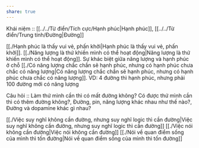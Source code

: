 ```yaml
---
share: true
---
```

Khái niệm :: [[../../Từ điển/Tích cực/Hạnh phúc|Hạnh phúc]], [[../../Từ điển/Trung tính/Đường|Đường]]

[[./Hạnh phúc là thấy vui vẻ, phấn khởi|Hạnh phúc là thấy vui vẻ, phấn khởi]]. [[./Năng lượng là thứ khiến mình có thể hoạt động|Năng lượng là thứ khiến mình có thể hoạt động]]. Sự khác biệt giữa năng lượng và hạnh phúc ở chỗ [[./Có năng lượng chắc chắn sẽ hạnh phúc, nhưng có hạnh phúc chưa chắc có năng lượng|Có năng lượng chắc chắn sẽ hạnh phúc, nhưng có hạnh phúc chưa chắc có năng lượng]]. VD: 4 đường thì hạnh phúc, nhưng phải 100 đường mới có năng lượng

Câu hỏi :: Làm thứ mình cần thì có mất đường không? Có được thứ mình cần thì có thêm đường không?, Đường, pin, năng lượng khác nhau như thế nào?, Đường và dopamine khác gì nhau?

[[./Việc suy nghĩ không cần đường, nhưng suy nghĩ logic thì cần đường|Việc suy nghĩ không cần đường, nhưng suy nghĩ logic thì cần đường]] [[./Việc nói không cần đường|Việc nói không cần đường]] 
[[./Nói về quan điểm sống của mình thì tốn đường|Nói về quan điểm sống của mình thì tốn đường]]